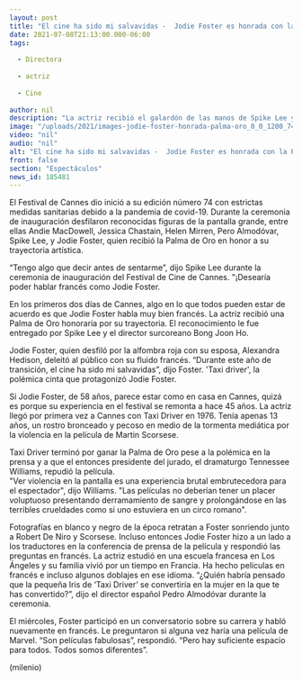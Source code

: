```yaml
---
layout: post
title: "El cine ha sido mi salvavidas -  Jodie Foster es honrada con la Palma de Oro en Cannes"
date: 2021-07-08T21:13:00.000-06:00
tags:
  
  - Directora
  
  - actriz
  
  - Cine
  
author: nil
description: "La actriz recibió el galardón de las manos de Spike Lee y el director surcoreano Bong Joon Ho, quienes celebraron sus logros. "
image: "/uploads/2021/images-jodie-foster-honrada-palma-oro_0_0_1200_747.jpg"
video: "nil"
audio: "nil"
alt: "El cine ha sido mi salvavidas -  Jodie Foster es honrada con la Palma de Oro en Cannes"
front: false
section: "Espectáculos"
news_id: 185481
---
```


El Festival de Cannes dio inició a su edición número 74 con estrictas medidas sanitarias debido a la pandemia de covid-19. Durante la ceremonia de inauguración desfilaron reconocidas figuras de la pantalla grande, entre ellas Andie MacDowell, Jessica Chastain, Helen Mirren, Pero Almodóvar, Spike Lee, y Jodie Foster, quien recibió la Palma de Oro en honor a su trayectoria artística. 

“Tengo algo que decir antes de sentarme”, dijo Spike Lee durante la ceremonia de inauguración del Festival de Cine de Cannes. "¡Desearía poder hablar francés como Jodie Foster.

En los primeros dos días de Cannes, algo en lo que todos pueden estar de acuerdo es que Jodie Foster habla muy bien francés. La actriz recibió una Palma de Oro honoraria por su trayectoria. El reconocimiento le fue entregado por Spike Lee y el director surcoreano Bong Joon Ho.  

Jodie Foster, quien desfiló por la alfombra roja con su esposa, Alexandra Hedison, deleitó al público con su fluido francés. 
“Durante este año de transición, el cine ha sido mi salvavidas”, dijo Foster. 
'Taxi driver', la polémica cinta que protagonizó Jodie Foster.

Si Jodie Foster, de 58 años, parece estar como en casa en Cannes, quizá es porque su experiencia en el festival se remonta a hace 45 años. La actriz llegó por primera vez a Cannes con Taxi Driver en 1976. Tenía apenas 13 años, un rostro bronceado y pecoso en medio de la tormenta mediática por la violencia en la película de Martin Scorsese.  

Taxi Driver terminó por ganar la Palma de Oro pese a la polémica en la prensa y a que el entonces presidente del jurado, el dramaturgo Tennessee Williams, repudió la película.  
"Ver violencia en la pantalla es una experiencia brutal embrutecedora para el espectador", dijo Williams. "Las películas no deberían tener un placer voluptuoso presentando derramamiento de sangre y prolongándose en las terribles crueldades como si uno estuviera en un circo romano".

Fotografías en blanco y negro de la época retratan a Foster sonriendo junto a Robert De Niro y Scorsese. Incluso entonces Jodie Foster hizo a un lado a los traductores en la conferencia de prensa de la película y respondió las preguntas en francés. La actriz estudió en una escuela francesa en Los Ángeles y su familia vivió por un tiempo en Francia. Ha hecho películas en francés e incluso algunos doblajes en ese idioma. “¿Quién habría pensado que la pequeña Iris de ‘Taxi Driver’ se convertiría en la mujer en la que te has convertido?”, dijo el director español Pedro Almodóvar durante la ceremonia. 

El miércoles, Foster participó en un conversatorio sobre su carrera y habló nuevamente en francés. Le preguntaron si alguna vez haría una película de Marvel. “Son películas fabulosas”, respondió. “Pero hay suficiente espacio para todos. Todos somos diferentes”.  

(milenio)